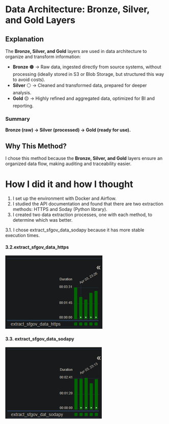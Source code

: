 # Data Architecture: Bronze, Silver, and Gold Layers

## Explanation
The **Bronze, Silver, and Gold** layers are used in data architecture to organize and transform information:

- **Bronze**  🟤 → Raw data, ingested directly from source systems, without processing (ideally stored in S3 or Blob Storage, but structured this way to avoid costs).
- **Silver** ⚪ → Cleaned and transformed data, prepared for deeper analysis.
- **Gold** 🟡 → Highly refined and aggregated data, optimized for BI and reporting.

### Summary
**Bronze (raw) → Silver (processed) → Gold (ready for use).**
## Why This Method?
I chose this method because the **Bronze, Silver, and Gold** layers ensure an organized data flow, making auditing and traceability easier.

# How I did it and how I thought
1. I set up the environment with Docker and Airflow.  
2. I studied the API documentation and found that there are two extraction methods: HTTPS and Soday (Python library).  
3. I created two data extraction processes, one with each method, to determine which was better.  

3.1. I chose extract_sfgov_data_sodapy because it has more stable execution times.

#### 3.2.extract_sfgov_data_https
![extract_sfgov_data_https - Time](imgs/extract_sfgov_data_https%20-%20Time.png)

#### 3.3. extract_sfgov_data_sodapy
![extract_sfgov_data_https - Time](imgs/extract_sfgov_data_sodapy%20-%20Time.png)